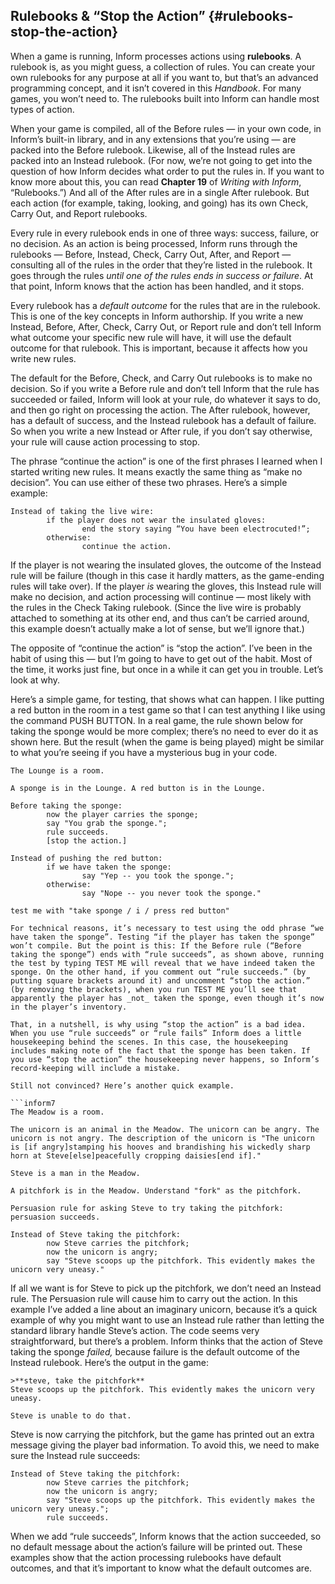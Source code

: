 ## Rulebooks &amp; “Stop the Action” {#rulebooks-stop-the-action}

When a game is running, Inform processes actions using **rulebooks**. A rulebook is, as you might guess, a collection of rules. You can create your own rulebooks for any purpose at all if you want to, but that’s an advanced programming concept, and it isn’t covered in this _Handbook_. For many games, you won’t need to. The rulebooks built into Inform can handle most types of action.

When your game is compiled, all of the Before rules — in your own code, in Inform’s built-in library, and in any extensions that you’re using — are packed into the Before rulebook. Likewise, all of the Instead rules are packed into an Instead rulebook. (For now, we’re not going to get into the question of how Inform decides what order to put the rules in. If you want to know more about this, you can read **Chapter 19** of _Writing with Inform_, “Rulebooks.”) And all of the After rules are in a single After rulebook. But each action (for example, taking, looking, and going) has its own Check, Carry Out, and Report rulebooks.

Every rule in every rulebook ends in one of three ways: success, failure, or no decision. As an action is being processed, Inform runs through the rulebooks — Before, Instead, Check, Carry Out, After, and Report — consulting all of the rules in the order that they’re listed in the rulebook. It goes through the rules _until one of the rules ends in success or failure_. At that point, Inform knows that the action has been handled, and it stops.

Every rulebook has a _default outcome_ for the rules that are in the rulebook. This is one of the key concepts in Inform authorship. If you write a new Instead, Before, After, Check, Carry Out, or Report rule and don’t tell Inform what outcome your specific new rule will have, it will use the default outcome for that rulebook. This is important, because it affects how you write new rules.

The default for the Before, Check, and Carry Out rulebooks is to make no decision. So if you write a Before rule and don’t tell Inform that the rule has succeeded or failed, Inform will look at your rule, do whatever it says to do, and then go right on processing the action. The After rulebook, however, has a default of success, and the Instead rulebook has a default of failure. So when you write a new Instead or After rule, if you don’t say otherwise, your rule will cause action processing to stop.

The phrase “continue the action” is one of the first phrases I learned when I started writing new rules. It means exactly the same thing as “make no decision”. You can use either of these two phrases. Here’s a simple example:

```inform7
Instead of taking the live wire:
        if the player does not wear the insulated gloves:
                end the story saying “You have been electrocuted!”;
        otherwise:
                continue the action.
```

If the player is not wearing the insulated gloves, the outcome of the Instead rule will be failure (though in this case it hardly matters, as the game-ending rules will take over). If the player _is_ wearing the gloves, this Instead rule will make no decision, and action processing will continue — most likely with the rules in the Check Taking rulebook. (Since the live wire is probably attached to something at its other end, and thus can’t be carried around, this example doesn’t actually make a lot of sense, but we’ll ignore that.)

The opposite of “continue the action” is “stop the action”. I’ve been in the habit of using this — but I’m going to have to get out of the habit. Most of the time, it works just fine, but once in a while it can get you in trouble. Let’s look at why.

Here’s a simple game, for testing, that shows what can happen. I like putting a red button in the room in a test game so that I can test anything I like using the command PUSH BUTTON. In a real game, the rule shown below for taking the sponge would be more complex; there’s no need to ever do it as shown here. But the result (when the game is being played) might be similar to what you’re seeing if you have a mysterious bug in your code.

```inform7
The Lounge is a room.

A sponge is in the Lounge. A red button is in the Lounge.

Before taking the sponge:
        now the player carries the sponge;
        say "You grab the sponge.";
        rule succeeds.
        [stop the action.]

Instead of pushing the red button:
        if we have taken the sponge:
                say "Yep -- you took the sponge.";
        otherwise:
                say "Nope -- you never took the sponge."

test me with "take sponge / i / press red button"

For technical reasons, it’s necessary to test using the odd phrase “we have taken the sponge”. Testing “if the player has taken the sponge” won’t compile. But the point is this: If the Before rule (“Before taking the sponge”) ends with “rule succeeds”, as shown above, running the test by typing TEST ME will reveal that we have indeed taken the sponge. On the other hand, if you comment out “rule succeeds.” (by putting square brackets around it) and uncomment “stop the action.” (by removing the brackets), when you run TEST ME you’ll see that apparently the player has _not_ taken the sponge, even though it’s now in the player’s inventory.

That, in a nutshell, is why using “stop the action” is a bad idea. When you use “rule succeeds” or “rule fails” Inform does a little housekeeping behind the scenes. In this case, the housekeeping includes making note of the fact that the sponge has been taken. If you use “stop the action” the housekeeping never happens, so Inform’s record-keeping will include a mistake.

Still not convinced? Here’s another quick example.

```inform7
The Meadow is a room.

The unicorn is an animal in the Meadow. The unicorn can be angry. The unicorn is not angry. The description of the unicorn is "The unicorn is [if angry]stamping his hooves and brandishing his wickedly sharp horn at Steve[else]peacefully cropping daisies[end if]."

Steve is a man in the Meadow.

A pitchfork is in the Meadow. Understand "fork" as the pitchfork.

Persuasion rule for asking Steve to try taking the pitchfork:
persuasion succeeds.

Instead of Steve taking the pitchfork:
        now Steve carries the pitchfork;
        now the unicorn is angry;
        say "Steve scoops up the pitchfork. This evidently makes the unicorn very uneasy."
```

If all we want is for Steve to pick up the pitchfork, we don’t need an Instead rule. The Persuasion rule will cause him to carry out the action. In this example I’ve added a line about an imaginary unicorn, because it’s a quick example of why you might want to use an Instead rule rather than letting the standard library handle Steve’s action. The code seems very straightforward, but there’s a problem. Inform thinks that the action of Steve taking the sponge _failed,_ because failure is the default outcome of the Instead rulebook. Here’s the output in the game:

```
>**steve, take the pitchfork**
Steve scoops up the pitchfork. This evidently makes the unicorn very uneasy.

Steve is unable to do that.
```

Steve is now carrying the pitchfork, but the game has printed out an extra message giving the player bad information. To avoid this, we need to make sure the Instead rule succeeds:

```inform7
Instead of Steve taking the pitchfork:
        now Steve carries the pitchfork;
        now the unicorn is angry;
        say "Steve scoops up the pitchfork. This evidently makes the unicorn very uneasy.";
        rule succeeds.
```

When we add “rule succeeds”, Inform knows that the action succeeded, so no default message about the action’s failure will be printed out. These examples show that the action processing rulebooks have default outcomes, and that it’s important to know what the default outcomes are.
